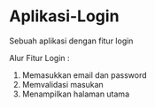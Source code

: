 # Aplikasi-Login
Sebuah aplikasi dengan fitur login

Alur Fitur Login :
1. Memasukkan email dan password
2. Memvalidasi masukan
3. Menampilkan halaman utama
